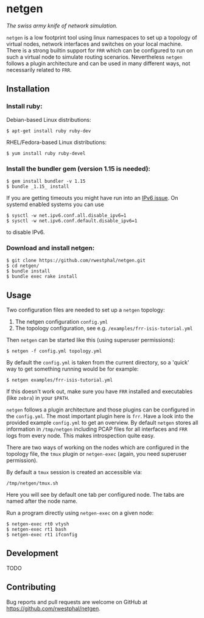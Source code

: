 # netgen

_The swiss army knife of network simulation._

`netgen` is a low footprint tool using linux namespaces to set
up a topology of virtual nodes, network interfaces and switches on your
local machine. There is a strong builtin support for `FRR` which can be
configured to run on such a virtual node to simulate routing scenarios.
Nevertheless `netgen` follows a plugin architecture and can be used in
many different ways, not necessarily related to `FRR`.

## Installation

### Install ruby:

Debian-based Linux distributions:

```
$ apt-get install ruby ruby-dev
```

RHEL/Fedora-based Linux distributions:

```
$ yum install ruby ruby-devel
```

### Install the bundler gem (version 1.15 is needed):

```
$ gem install bundler -v 1.15
$ bundle _1.15_ install
```

If you are getting timeouts you might have run into an [IPv6 issue](https://help.rubygems.org/discussions/problems/31074-timeout-error).
On systemd enabled systems you can use

```
$ sysctl -w net.ipv6.conf.all.disable_ipv6=1
$ sysctl -w net.ipv6.conf.default.disable_ipv6=1
```

to disable IPv6.

### Download and install netgen:

```
$ git clone https://github.com/rwestphal/netgen.git
$ cd netgen/
$ bundle install
$ bundle exec rake install
```

## Usage

Two configuration files are needed to set up a `netgen` topology:

1. The netgen configuration `config.yml`
2. The topology configuration, see e.g. `/examples/frr-isis-tutorial.yml`

Then `netgen` can be started like this (using superuser permissions):

```
$ netgen -f config.yml topology.yml
```

By default the `config.yml` is taken from the current directory, so a
'quick' way to get something running would be for example:

```
$ netgen examples/frr-isis-tutorial.yml
```

If this doesn't work out, make sure you have `FRR` installed and
executables (like `zebra`) in your `$PATH`.

`netgen` follows a plugin architecture and those plugins can be
configured in the `config.yml`. The most important plugin here is `frr`.
Have a look into the provided example `config.yml` to get an overview.
By default `netgen` stores all information in `/tmp/netgen` including
PCAP files for all interfaces and `FRR` logs from every node. This
makes introspection quite easy.

There are two ways of working on the nodes which are configured in the
topology file, the `tmux` plugin or `netgen-exec` (again, you need
superuser permission).

By default a `tmux` session is created an accessible via:

```
/tmp/netgen/tmux.sh
```

Here you will see by default one tab per configured node. The tabs are
named after the node name.

Run a program directly using `netgen-exec` on a given node:

```
$ netgen-exec rt0 vtysh
$ netgen-exec rt1 bash
$ netgen-exec rt1 ifconfig
```

## Development

TODO

## Contributing

Bug reports and pull requests are welcome on GitHub at https://github.com/rwestphal/netgen.
